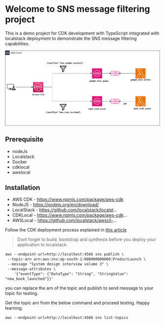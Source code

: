 # Welcome to SNS message filtering project

This is a demo project for CDK development with TypeScript integrated with localstack deployment to demonstrate the SNS message filtering capabilities.

![Solution](./image/SNS-message-filtering.png)


## Prerequisite
- nodeJs 
- Localstack 
- Docker
- cdklocal 
- awslocal 

## Installation
- AWS CDK - https://www.npmjs.com/package/aws-cdk  
- NodeJS - https://nodejs.org/en/download/
- LocalStack - https://github.com/localstack/localst...
- CDKLocal - https://www.npmjs.com/package/aws-cdk...
- AWSLocal -  https://github.com/localstack/awscli-...


Follow the CDK deployment process explained in [this article](https://www.linkedin.com/pulse/aws-cdk-localstack-integration-simplifying-cloud-development-k-btjue/)

> Dont forget to build, bootstrap and synthesis before you deploy your application to localstack.

```
aws --endpoint-url=http://localhost:4566 sns publish \                           
 --topic-arn arn:aws:sns:ap-south-1:000000000000:ProductLaunch \
 --message "System design interview volume 3" \
 --message-attributes \
    '{"eventType": {"DataType": "String", "StringValue": "new_book_launched"}}'
```
you can replace the arn of the topic and publish to send message to your topic for testing. 

Get the topic arn from the below command and proceed testing. Happy learning.

```
aws --endpoint-url=http://localhost:4566 sns list-topics
```